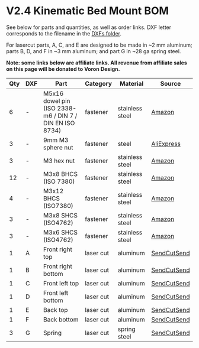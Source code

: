 # V2.4 Kinematic Bed Mount BOM

See below for parts and quantities, as well as order links. DXF letter corresponds to the filename in the [DXFs folder](./DXFs).

For lasercut parts, A, C, and E are designed to be made in ~2 mm aluminum; parts B, D, and F in ~3 mm aluminum; and part G in ~28 ga spring steel. 

**Note: some links below are affiliate links. All revenue from affiliate sales on this page will be donated to Voron Design.**

| Qty | DXF | Part | Category | Material | Source |
|-----|-----|------|----------|----------|--------|
| 6 | - | M5x16 dowel pin (ISO 2338-m6 / DIN 7 / DIN EN ISO 8734) | fastener | stainless steel | [Amazon](https://amzn.to/3smB1KG) |
| 3 | - | 9mm M3 sphere nut | fastener | steel | [AliExpress](https://s.click.aliexpress.com/e/_ADNQxP) |
| 3 | - | M3 hex nut | fastener | stainless steel | [Amazon](https://amzn.to/3L6h8Qp) |
| 12 | - | M3x8 BHCS (ISO 7380) | fastener | stainless steel | [Amazon](https://amzn.to/3GoZDHl) |
| 4 | - | M3x12 BHCS (ISO7380) | fastener | stainless steel | [Amazon](https://amzn.to/3GoZDHl) |
| 3 | - | M3x8 SHCS (ISO4762) | fastener | stainless steel | [Amazon](https://amzn.to/3L6h8Qp) |
| 3 | - | M3x6 SHCS (ISO4762) | fastener | stainless steel | [Amazon](https://amzn.to/3L6h8Qp) |
| 1 | A | Front right top | laser cut | aluminum | [SendCutSend](https://sendcutsend.com) |
| 1 | B | Front right bottom | laser cut | aluminum | [SendCutSend](https://sendcutsend.com) |
| 1 | C | Front left top | laser cut | aluminum | [SendCutSend](https://sendcutsend.com) |
| 1 | D | Front left bottom | laser cut | aluminum | [SendCutSend](https://sendcutsend.com) |
| 1 | E | Back top | laser cut | aluminum | [SendCutSend](https://sendcutsend.com) |
| 1 | F | Back bottom | laser cut | aluminum | [SendCutSend](https://sendcutsend.com) |
| 3 | G | Spring | laser cut | spring steel | [SendCutSend](https://sendcutsend.com) |